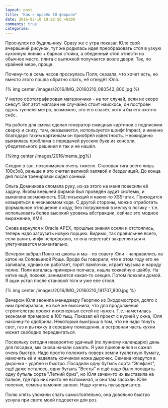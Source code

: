 ```yaml
---
layout: post
title: "Как я провёл 10 февраля"
date: 2016-02-10 10:28:56 +0300
comments: true
categories: 
---
```

Проснулся по будильнику. Сразу же с утра показал Юле свой вчерашний рисунок, тут же родилась идея преобразовать стол в узкую кухонную линию + барная стойка, а обеденный стол отнести на обычное место, плита с вытяжкой получается возле двери. Так, по крайней мере, проще.

Почему-то в семь часов проснулась Поля, сказала, что хочет есть, но вместо этого пошла обратно спать, её отведёт Юля. 

{% img center /images/2016/IMG_20160210_080543_800.jpg %}

У метро сфотографировал магазинчики - на тот случай, если их скоро снесут. Вот этот магазин не случайно стоит наискось, он построен вдоль туннеля метро, возможно, это его спасёт, хотя я бы его охотно снёс.

На работе для смеха сделал генератор смищных картинок с подписями сверху и снизу, там, оказывается, используется шрифт Impact, и именно благодаря таким картинкам он приобрёл известность. Неожиданно выявилась проблема с передачей русских букв из консоли, убедительного решения я так и не нашёл.

{%img center /images/2016/meme.jpg%} 

Сходил в зал, позанимался очень тяжело. Становая тяга всего лишь 100х3х8, раньше я это считал великой халявой и безделицей. До конца дня после тренировки сидел сонный. 

Ольга Домникова сломала руку, из-за этого на меня повесили её задачу. Якобы внешней фирмой был проведён аудит системы, и выявлена возможность SQL-инъекций и каких-то XSS-атак. Приходится ковыряться в незнакомом коде. С другой стороны, можно отработать формальное отношение к коду, без погружения в мелкую логику - т.е. использовать более высокий уровень абстракции, сейчас это модное выражение, КМК.

Снова вернулся к Oracle APEX, прошлые знания осели и отстоялись, теперь надо загрузить новую порцию. Видимо, так правильнее всего, если валить инфу непрерывно, то она перестаёт закрепляться и улетучивается моментально.

Вечером забрал Полю из школы и мы - по совету Юли - направились на каток на Соловьиной Роще. Вроде бы говорили, что в этом году его не заливали, однако он работает, горят лампочки, играет музыка и народу полно. Поля каталась примерно полчаса, нашла хоккейную шайбу. На катке ещё, похоже, занимается какая-то секция. Потом поехали домой. Я ацки устал после становой тяги и уже еле стоял.

{% img center /images/2016/IMG_20160210_191707_800.jpg %}

Вечером Юля звонила менеджеру Георгию из Экодомостроя, долго с ним препиралась, но всё же выяснила, что для продолжения строителства проект инженерных сетей не нужен. Т.е. наметилась экономия примерно в 100 тыщ. Показал ей проект с кухней у окна, Юля наконец-то одобрила. Некоторый выигрыш в том, что не надо тянуть свет, газ и вытяжку в середину помещения, а островная часть кухни может свободно передвигаться.

Поскольку сегодня невероятно удачный (по лунному календарю) день для посадки, мы снова начали сажать. Я уже приловчился и сажал очень быстро. Надо просто положить поверх земли туалетную бумагу, намочить её и наделать кончиком ножа дырочек. Семена кладутся в дырочки - удобно и быстро. Посадили одну бутыль сорта "Элефант", ещё даже осталось, одну бутыль "Весты" и ещё надо было посадить одну бутыль сорта "Летний бриз", но Юля зачем-то их выставила на балкон, где про них никто не вспоминал, и они там засохли. Юле попенял, семена замочил заново. Надо купить пульверизатор.

Полю опять уложили спать самостоятельно, она довольно быстро уснула при свете моей подсветки для роз.